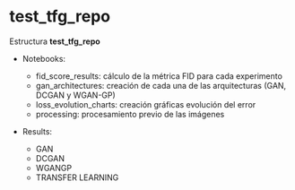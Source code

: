 # test_tfg_repo

Estructura **test_tfg_repo**

 - Notebooks: 
 
     -  fid_score_results: cálculo de la métrica FID para cada experimento
     -  gan_architectures: creación de cada una de las arquitecturas (GAN, DCGAN y WGAN-GP)
     -  loss_evolution_charts: creación gráficas evolución del error
     -  processing: procesamiento previo de las imágenes

 - Results: 

     - GAN
     - DCGAN
     - WGANGP
     - TRANSFER LEARNING
